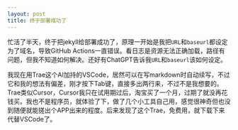```yaml
---
layout: post
title: 终于部署成功了
---
```


忙活了半天，终于把jekyll给部署成功了，原理一开始是我把`URL`和`baseurl`都设定为了域名，导致GitHub Actions一直错误。看日志是资源无法正确加载，路径有问题，但我不知道如何解决。还好有ChatGPT告诉我`URL`和`baseurl`该如何设定。

我现在用Trae这个AI加持的VSCode，居然可以在写markdown时自动续写，不过它和我的想法有偏差，刚才按下Tab键，直接多出两行来，不过不是我想要的。Trae类似Cursor，Cursor我只在试用期过后，淘宝买了一个月，过期了就没再花钱买。我也不是程序员，就体验了下，做了几个小工具自己用，感觉很神奇但也没到随便就能搓出个APP出来的程度。后来发现了这个Trae，免费用，就下载下来代替VSCode了。